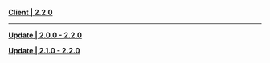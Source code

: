 **[Client | 2.2.0](https://d3ln624mszu7ty.cloudfront.net/client_app/pc_mihoyo/20211013_407d783aa6b98191/GenshinImpact_2.2.0.zip)**

---

**[Update | 2.0.0 - 2.2.0](https://d3ln624mszu7ty.cloudfront.net/client_app/update/hk4e_global/10/game_2.0.0_2.2.0_diff_4fBjlXcqzgVsQ5ZG.zip)**

**[Update | 2.1.0 - 2.2.0](https://d3ln624mszu7ty.cloudfront.net/client_app/update/hk4e_global/10/game_2.1.0_2.2.0_diff_4v9prHYT3QOD628M.zip)**
